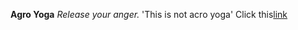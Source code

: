 **Agro Yoga**
*Release your anger.*
'This is not acro yoga'
Click this[link](https://www.youtube.com/watch?v=64eIdY9GQN4)
